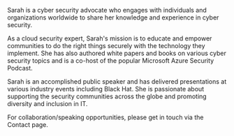 Sarah is a cyber security advocate who engages with individuals and organizations worldwide to share her knowledge and experience in cyber security. 

As a cloud security expert, Sarah's mission is to educate and empower communities to do the right things securely with the technology they implement. She has also authored white papers and books on various cyber security topics and is a co-host of the popular Microsoft Azure Security Podcast.

Sarah is an accomplished public speaker and has delivered presentations at various industry events including Black Hat. She is passionate about supporting the security communities across the globe and promoting diversity and inclusion in IT.

For collaboration/speaking opportunities, please get in touch via the Contact page.
